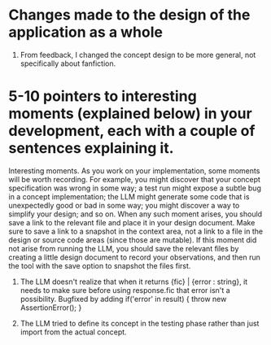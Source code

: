 # Changes made to the design of the application as a whole
1. From feedback, I changed the concept design to be more general, not specifically about fanfiction.

# 5-10 pointers to interesting moments (explained below) in your development, each with a couple of sentences explaining it.
Interesting moments. As you work on your implementation, some moments will be worth recording. For example, you might discover that your concept specification was wrong in some way; a test run might expose a subtle bug in a concept implementation; the LLM might generate some code that is unexpectedly good or bad in some way; you might discover a way to simplify your design; and so on. When any such moment arises, you should save a link to the relevant file and place it in your design document. Make sure to save a link to a snapshot in the context area, not a link to a file in the design or source code areas (since those are mutable). If this moment did not arise from running the LLM, you should save the relevant files by creating a little design document to record your observations, and then run the tool with the save option to snapshot the files first.

1. The LLM doesn't realize that when it returns {fic} | {error : string}, it needs to make sure before using response.fic that error isn't a possibility.
Bugfixed by adding
if('error' in result) {
    throw new AssertionError();
}

2. The LLM tried to define its concept in the testing phase rather than just import from the actual concept.
